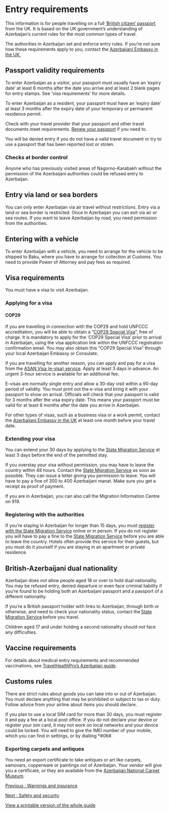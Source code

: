 # Entry requirements

This information is for people travelling on a full [‘British citizen’ passport](https://www.gov.uk/types-of-british-nationality) from the UK. It is based on the UK government’s understanding of Azerbaijan’s current rules for the most common types of travel.

The authorities in Azerbaijan set and enforce entry rules. If you’re not sure how these requirements apply to you, contact the [Azerbaijani Embassy in the UK.](https://london.mfa.gov.az/en)

## Passport validity requirements

To enter Azerbaijan as a visitor, your passport must usually have an ‘expiry date’ at least 6 months after the date you arrive and at least 2 blank pages for entry stamps. See ‘visa requirements’ for more details.

To enter Azerbaijan as a resident, your passport must have an ‘expiry date’ at least 3 months after the expiry date of your temporary or permanent residence permit.

Check with your travel provider that your passport and other travel documents meet requirements. [Renew your passport](https://www.gov.uk/renew-adult-passport/renew) if you need to.

You will be denied entry if you do not have a valid travel document or try to use a passport that has been reported lost or stolen.

### Checks at border control

Anyone who has previously visited areas of Nagorno-Karabakh without the permission of the Azerbaijani authorities could be refused entry to Azerbaijan.

## Entry via land or sea borders

You can only enter Azerbaijan via air travel without restrictions. Entry via a land or sea border is restricted. Once in Azerbaijan you can exit via air or sea routes. If you want to leave Azerbaijan by road, you need permission from the authorities.

## Entering with a vehicle

To enter Azerbaijan with a vehicle, you need to arrange for the vehicle to be shipped to Baku, where you have to arrange for collection at Customs. You need to provide Power of Attorney and pay fees as required.

## Visa requirements

You must have a visa to visit Azerbaijan.

### Applying for a visa

#### COP29

If you are travelling in connection with the COP29 and hold UNFCCC accreditation, you will be able to obtain a “[COP29 Special Visa](https://www.evisa.gov.az/cop29/assets/docs/COP29_AZE_Visa%20_Guideline.pdf)”, free of charge. It is mandatory to apply for the ‘COP29 Special Visa’ prior to arrival in Azerbaijan, using the visa application link within the UNFCCC registration confirmation email. You may also obtain this “COP29 Special Visa” through your local Azerbaijan Embassy or Consulate.

If you are travelling for another reason, you can apply and pay for a visa from the [ASAN Visa (e-visa) service](https://evisa.gov.az/en/). Apply at least 3 days in advance. An urgent 3-hour service is available for an additional fee.

E-visas are normally single entry and allow a 30-day visit within a 90-day period of validity. You must print out the e-visa and bring it with your passport to show on arrival. Officials will check that your passport is valid for 3 months after the visa expiry date. This means your passport must be valid for at least 6 months after the date you arrive in Azerbaijan.

For other types of visas, such as a business visa or a work permit, contact the [Azerbaijani Embassy in the UK](https://london.mfa.gov.az/en) at least one month before your travel date.

### Extending your visa

You can extend your 30 days by applying to the [State Migration Service](https://migration.gov.az/en/page/72) at least 3 days before the end of the permitted stay.

If you overstay your visa without permission, you may have to leave the country within 48 hours. Contact the [State Migration Service](https://migration.gov.az/en/contact/59) as soon as possible. They can issue a letter giving you permission to leave. You will have to pay a fine of 300 to 400 Azerbaijani manat. Make sure you get a receipt as proof of payment.

If you are in Azerbaijan, you can also call the Migration Information Centre on 919.

### Registering with the authorities

If you’re staying in Azerbaijan for longer than 15 days, you must [register with the State Migration Service](https://eservice.migration.gov.az/?lang=en) online or in person. If you do not register you will have to pay a fine to the [State Migration Service](https://migration.gov.az/en/contact/59) before you are able to leave the country. Hotels often provide this service for their guests, but you must do it yourself if you are staying in an apartment or private residence.

## British-Azerbaijani dual nationality

Azerbaijan does not allow people aged 18 or over to hold dual nationality. You may be refused entry, denied departure or even face criminal liability if you’re found to be holding both an Azerbaijani passport and a passport of a different nationality.

If you’re a British passport holder with links to Azerbaijan, through birth or otherwise, and need to check your nationality status, contact the [State Migration Service](https://migration.gov.az/en) before you travel.

Children aged 17 and under holding a second nationality should not face any difficulties.

## Vaccine requirements

For details about medical entry requirements and recommended vaccinations, see [TravelHealthPro’s Azerbaijan guide](https://travelhealthpro.org.uk/country/17/azerbaijan#Vaccine_Recommendations).

## Customs rules

There are strict rules about goods you can take into or out of Azerbaijan. You must declare anything that may be prohibited or subject to tax or duty. Follow advice from your airline about items you should declare.

If you plan to use a local SIM card for more than 30 days, you must register it and pay a fee at a local post office. If you do not declare your device or register your sim card, it may not work on local networks and your device could be locked. You will need to give the IMEI number of your mobile, which you can find in settings, or by dialling \*#06#.

### Exporting carpets and antiques

You need an export certificate to take antiques or art like carpets, samovars, copperware or paintings out of Azerbaijan. Your vendor will give you a certificate, or they are available from the [Azerbaijan National Carpet Museum](https://azcarpetmuseum.az/en/contact).

[Previous
:
Warnings and insurance](/foreign-travel-advice/azerbaijan)

[Next
:
Safety and security](/foreign-travel-advice/azerbaijan/safety-and-security)

[View a printable version of the whole guide](/foreign-travel-advice/azerbaijan/print)